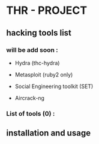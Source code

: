 # THR - PROJECT
## hacking tools list
### will be add soon :
   * Hydra (thc-hydra)

   * Metasploit (ruby2 only)

   * Social Engineering toolkit (SET)

   * Aircrack-ng

### List of tools (0) :

## installation and usage

